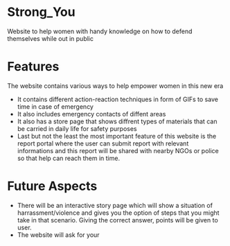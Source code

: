 # Strong_You
Website to help women with handy knowledge on how to defend themselves while out in public

# Features
The website contains various ways to help empower women in this new era
  * It contains different action-reaction techniques in form of GIFs to save time in case of emergency
  * It also includes emergency contacts of diffent areas
  * It also has a store page that shows diffrent types of materials that can be carried in daily life for safety purposes
  * Last but not the least the most important feature of this website is the report portal where the user can submit report with relevant informations and this report will be shared with nearby NGOs or police so that help can reach them in time.

# Future Aspects
* There will be an interactive story page which will show a situation of harrassment/violence and gives you the option of steps that you might take in that scenario. Giving the correct answer, points will be given to user.
* The website will ask for your   
